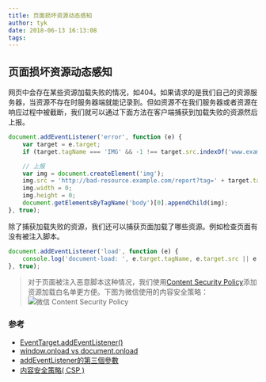 ```yaml
---
title: 页面损坏资源动态感知
author: tyk
date: 2018-06-13 16:13:08
tags:
---
```


## 页面损坏资源动态感知

网页中会存在某些资源加载失败的情况，如404。如果请求的是我们自己的资源服务器，当资源不存在时服务器端就能记录到。但如资源不在我们服务器或者资源在响应过程中被截断，我们就可以通过下面方法在客户端捕获到加载失败的资源然后上报。

``` javascript
document.addEventListener('error', function (e) {
    var target = e.target;
    if (target.tagName === 'IMG' && -1 !== target.src.indexOf('www.example.com/report')) return;

    // 上报
    var img = document.createElement('img');
    img.src = 'http://bad-resource.example.com/report?tag=' + target.tagName + '&href=' + encodeURIComponent(target.src || target.href);
    img.width = 0;
    img.height = 0;
    document.getElementsByTagName('body')[0].appendChild(img);
}, true);
```

除了捕获加载失败的资源，我们还可以捕获页面加载了哪些资源。例如检查页面有没有被注入脚本。
``` javascript
document.addEventListener('load', function (e) {
    console.log('document-load: ', e.target.tagName, e.target.src || e.target.href);
}, true);
```
> 对于页面被注入恶意脚本这种情况，我们使用[Content Security Policy](https://developer.mozilla.org/zh-CN/docs/Web/HTTP/CSP)添加资源加载白名单更方便。下图为微信使用的内容安全策略：
![微信 Content Security Policy](/images/wechat-content-security-policy.png)

### 参考
- [EventTarget.addEventListener()](https://developer.mozilla.org/zh-CN/docs/Web/API/EventTarget/addEventListener)
- [window.onload vs document.onload](https://stackoverflow.com/a/38517365/4942848)
- [addEventListener的第三個參數](http://hax.iteye.com/blog/162718)
- [内容安全策略( CSP )](https://developer.mozilla.org/zh-CN/docs/Web/HTTP/CSP)
